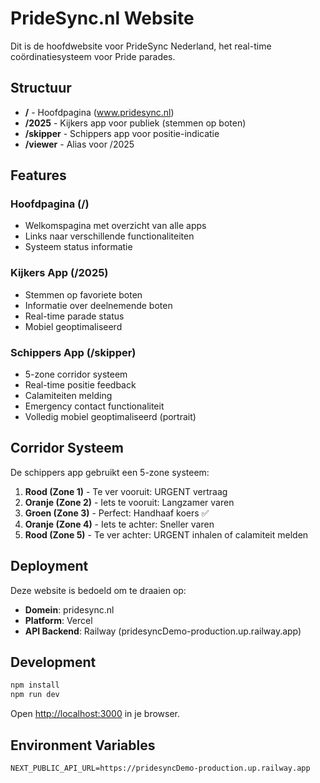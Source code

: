 # PrideSync.nl Website

Dit is de hoofdwebsite voor PrideSync Nederland, het real-time coördinatiesysteem voor Pride parades.

## Structuur

- **/** - Hoofdpagina (www.pridesync.nl)
- **/2025** - Kijkers app voor publiek (stemmen op boten)
- **/skipper** - Schippers app voor positie-indicatie
- **/viewer** - Alias voor /2025

## Features

### Hoofdpagina (/)
- Welkomspagina met overzicht van alle apps
- Links naar verschillende functionaliteiten
- Systeem status informatie

### Kijkers App (/2025)
- Stemmen op favoriete boten
- Informatie over deelnemende boten
- Real-time parade status
- Mobiel geoptimaliseerd

### Schippers App (/skipper)
- 5-zone corridor systeem
- Real-time positie feedback
- Calamiteiten melding
- Emergency contact functionaliteit
- Volledig mobiel geoptimaliseerd (portrait)

## Corridor Systeem

De schippers app gebruikt een 5-zone systeem:

1. **Rood (Zone 1)** - Te ver vooruit: URGENT vertraag
2. **Oranje (Zone 2)** - Iets te vooruit: Langzamer varen
3. **Groen (Zone 3)** - Perfect: Handhaaf koers ✅
4. **Oranje (Zone 4)** - Iets te achter: Sneller varen
5. **Rood (Zone 5)** - Te ver achter: URGENT inhalen of calamiteit melden

## Deployment

Deze website is bedoeld om te draaien op:
- **Domein**: pridesync.nl
- **Platform**: Vercel
- **API Backend**: Railway (pridesyncDemo-production.up.railway.app)

## Development

```bash
npm install
npm run dev
```

Open [http://localhost:3000](http://localhost:3000) in je browser.

## Environment Variables

```
NEXT_PUBLIC_API_URL=https://pridesyncDemo-production.up.railway.app
```
